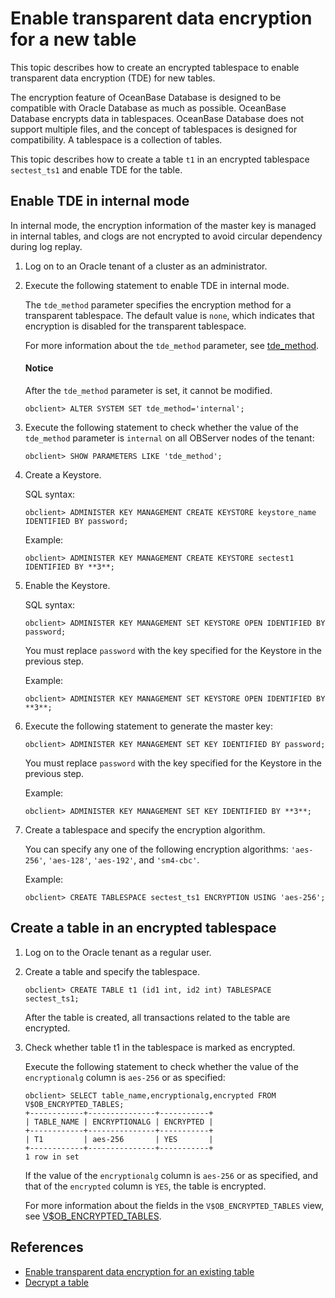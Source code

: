 # Enable transparent data encryption for a new table

This topic describes how to create an encrypted tablespace to enable transparent data encryption (TDE) for new tables. 

The encryption feature of OceanBase Database is designed to be compatible with Oracle Database as much as possible. OceanBase Database encrypts data in tablespaces. OceanBase Database does not support multiple files, and the concept of tablespaces is designed for compatibility. A tablespace is a collection of tables.

This topic describes how to create a table `t1` in an encrypted tablespace `sectest_ts1` and enable TDE for the table. 

## Enable TDE in internal mode

In internal mode, the encryption information of the master key is managed in internal tables, and clogs are not encrypted to avoid circular dependency during log replay. 

1. Log on to an Oracle tenant of a cluster as an administrator. 

2. Execute the following statement to enable TDE in internal mode. 

   The `tde_method` parameter specifies the encryption method for a transparent tablespace. The default value is `none`, which indicates that encryption is disabled for the transparent tablespace. 

   For more information about the `tde_method` parameter, see [tde_method](../../../../700.reference/500.system-reference/100.system-configuration-items/400.tenant-level-configuration-items/3400.tde_method.md). 

   <main id="notice" type='notice'>
    <h4>Notice</h4>
    <p>After the <code>tde_method</code> parameter is set, it cannot be modified. </p>
   </main>

   ```shell
   obclient> ALTER SYSTEM SET tde_method='internal';
   ```

3. Execute the following statement to check whether the value of the `tde_method` parameter is `internal` on all OBServer nodes of the tenant: 

   ```shell
   obclient> SHOW PARAMETERS LIKE 'tde_method';
   ```

4. Create a Keystore. 

   SQL syntax:

   ```shell
   obclient> ADMINISTER KEY MANAGEMENT CREATE KEYSTORE keystore_name IDENTIFIED BY password;
   ```

   Example:

   ```shell
   obclient> ADMINISTER KEY MANAGEMENT CREATE KEYSTORE sectest1 IDENTIFIED BY **3**;
   ```

5. Enable the Keystore. 

   SQL syntax:

   ```shell
   obclient> ADMINISTER KEY MANAGEMENT SET KEYSTORE OPEN IDENTIFIED BY password;
   ```

   You must replace `password` with the key specified for the Keystore in the previous step. 

   Example:

   ```shell
   obclient> ADMINISTER KEY MANAGEMENT SET KEYSTORE OPEN IDENTIFIED BY **3**;
   ```

6. Execute the following statement to generate the master key: 

   ```shell
   obclient> ADMINISTER KEY MANAGEMENT SET KEY IDENTIFIED BY password;
   ```

   You must replace `password` with the key specified for the Keystore in the previous step. 

   Example:

   ```shell
   obclient> ADMINISTER KEY MANAGEMENT SET KEY IDENTIFIED BY **3**;
   ```

7. Create a tablespace and specify the encryption algorithm. 

   You can specify any one of the following encryption algorithms: `'aes-256'`, `'aes-128'`, `'aes-192'`, and `'sm4-cbc'`. 

   Example:

   ```shell
   obclient> CREATE TABLESPACE sectest_ts1 ENCRYPTION USING 'aes-256';
   ```

## Create a table in an encrypted tablespace

1. Log on to the Oracle tenant as a regular user. 

2. Create a table and specify the tablespace. 

   ```shell
   obclient> CREATE TABLE t1 (id1 int, id2 int) TABLESPACE sectest_ts1;
   ```

   After the table is created, all transactions related to the table are encrypted. 

3. Check whether table t1 in the tablespace is marked as encrypted. 

   Execute the following statement to check whether the value of the `encryptionalg` column is `aes-256` or as specified: 

   ```shell
   obclient> SELECT table_name,encryptionalg,encrypted FROM V$OB_ENCRYPTED_TABLES;
   +------------+---------------+-----------+
   | TABLE_NAME | ENCRYPTIONALG | ENCRYPTED |
   +------------+---------------+-----------+
   | T1         | aes-256       | YES       |
   +------------+---------------+-----------+
   1 row in set
   ```

   If the value of the `encryptionalg` column is `aes-256` or as specified, and that of the `encrypted` column is `YES`, the table is encrypted. 

   For more information about the fields in the `V$OB_ENCRYPTED_TABLES` view, see [V$OB_ENCRYPTED_TABLES](../../../../700.reference/500.system-reference/500.system-overview-of-oracle-mode/300.performance-view-of-oracle-mode/7700.v-encrypted_tables-of-oracle-mode.md). 

## References

* [Enable transparent data encryption for an existing table](../300.data-storage-encryption-of-oracle-mode/200.set-storage-encryption-for-existing-tables-of-oracle-mode.md)
* [Decrypt a table](../300.data-storage-encryption-of-oracle-mode/300.unencrypt-of-oracle-mode.md)
